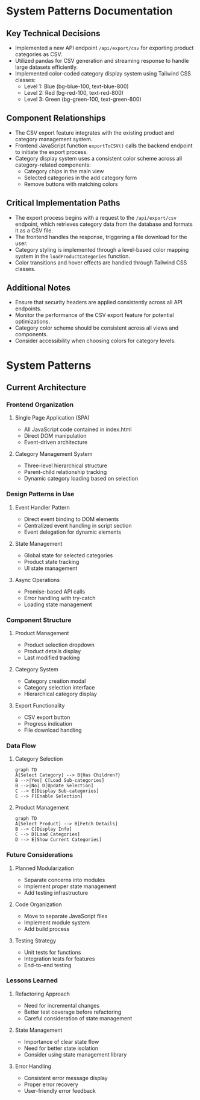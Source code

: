 # System Patterns Documentation

## Key Technical Decisions

- Implemented a new API endpoint `/api/export/csv` for exporting product categories as CSV.
- Utilized pandas for CSV generation and streaming response to handle large datasets efficiently.
- Implemented color-coded category display system using Tailwind CSS classes:
  - Level 1: Blue (bg-blue-100, text-blue-800)
  - Level 2: Red (bg-red-100, text-red-800)
  - Level 3: Green (bg-green-100, text-green-800)

## Component Relationships

- The CSV export feature integrates with the existing product and category management system.
- Frontend JavaScript function `exportToCSV()` calls the backend endpoint to initiate the export process.
- Category display system uses a consistent color scheme across all category-related components:
  - Category chips in the main view
  - Selected categories in the add category form
  - Remove buttons with matching colors

## Critical Implementation Paths

- The export process begins with a request to the `/api/export/csv` endpoint, which retrieves category data from the database and formats it as a CSV file.
- The frontend handles the response, triggering a file download for the user.
- Category styling is implemented through a level-based color mapping system in the `loadProductCategories` function.
- Color transitions and hover effects are handled through Tailwind CSS classes.

## Additional Notes

- Ensure that security headers are applied consistently across all API endpoints.
- Monitor the performance of the CSV export feature for potential optimizations.
- Category color scheme should be consistent across all views and components.
- Consider accessibility when choosing colors for category levels.

# System Patterns

## Current Architecture

### Frontend Organization

1. Single Page Application (SPA)

   - All JavaScript code contained in index.html
   - Direct DOM manipulation
   - Event-driven architecture

2. Category Management System
   - Three-level hierarchical structure
   - Parent-child relationship tracking
   - Dynamic category loading based on selection

### Design Patterns in Use

1. Event Handler Pattern

   - Direct event binding to DOM elements
   - Centralized event handling in script section
   - Event delegation for dynamic elements

2. State Management

   - Global state for selected categories
   - Product state tracking
   - UI state management

3. Async Operations
   - Promise-based API calls
   - Error handling with try-catch
   - Loading state management

### Component Structure

1. Product Management

   - Product selection dropdown
   - Product details display
   - Last modified tracking

2. Category System

   - Category creation modal
   - Category selection interface
   - Hierarchical category display

3. Export Functionality
   - CSV export button
   - Progress indication
   - File download handling

### Data Flow

1. Category Selection

   ```mermaid
   graph TD
   A[Select Category] --> B{Has Children?}
   B -->|Yes| C[Load Sub-categories]
   B -->|No| D[Update Selection]
   C --> E[Display Sub-categories]
   E --> F[Enable Selection]
   ```

2. Product Management
   ```mermaid
   graph TD
   A[Select Product] --> B[Fetch Details]
   B --> C[Display Info]
   C --> D[Load Categories]
   D --> E[Show Current Categories]
   ```

### Future Considerations

1. Planned Modularization

   - Separate concerns into modules
   - Implement proper state management
   - Add testing infrastructure

2. Code Organization

   - Move to separate JavaScript files
   - Implement module system
   - Add build process

3. Testing Strategy
   - Unit tests for functions
   - Integration tests for features
   - End-to-end testing

### Lessons Learned

1. Refactoring Approach

   - Need for incremental changes
   - Better test coverage before refactoring
   - Careful consideration of state management

2. State Management

   - Importance of clear state flow
   - Need for better state isolation
   - Consider using state management library

3. Error Handling
   - Consistent error message display
   - Proper error recovery
   - User-friendly error feedback
